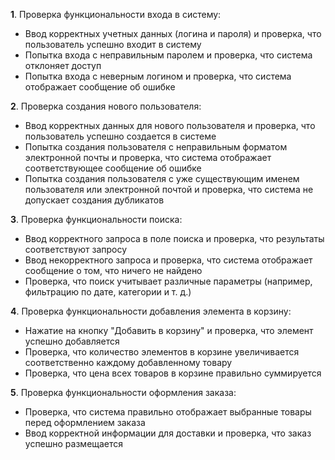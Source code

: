 **1**. Проверка функциональности входа в систему:  
- Ввод корректных учетных данных (логина и пароля) и проверка, что пользователь успешно входит в систему  
- Попытка входа с неправильным паролем и проверка, что система отклоняет доступ  
- Попытка входа с неверным логином и проверка, что система отображает сообщение об ошибке  

**2**. Проверка создания нового пользователя:  
- Ввод корректных данных для нового пользователя и проверка, что пользователь успешно создается в системе  
- Попытка создания пользователя с неправильным форматом электронной почты и проверка, что система отображает соответствующее сообщение об ошибке  
- Попытка создания пользователя с уже существующим именем пользователя или электронной почтой и проверка, что система не допускает создания дубликатов  

**3**. Проверка функциональности поиска:  
- Ввод корректного запроса в поле поиска и проверка, что результаты соответствуют запросу  
- Ввод некорректного запроса и проверка, что система отображает сообщение о том, что ничего не найдено  
- Проверка, что поиск учитывает различные параметры (например, фильтрацию по дате, категории и т. д.)   

**4**. Проверка функциональности добавления элемента в корзину:  
- Нажатие на кнопку "Добавить в корзину" и проверка, что элемент успешно добавляется  
- Проверка, что количество элементов в корзине увеличивается соответственно каждому добавленному товару  
- Проверка, что цена всех товаров в корзине правильно суммируется   

**5**. Проверка функциональности оформления заказа:  
- Проверка, что система правильно отображает выбранные товары перед оформлением заказа   
- Ввод корректной информации для доставки и проверка, что заказ успешно размещается  
